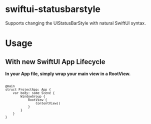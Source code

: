 # swiftui-statusbarstyle
Supports changing the UIStatusBarStyle with natural SwiftUI syntax. 

<h1>Usage</h1>
<h2>With new SwiftUI App Lifecycle</h2>
<b>In your App file, simply wrap your main view in a RootView.</b>

<code>
    
    @main
    struct ProjectApp: App {     
        var body: some Scene {
            WindowGroup {
                RootView {
                    ContentView()
                }
            }
        }
    }
</code>
